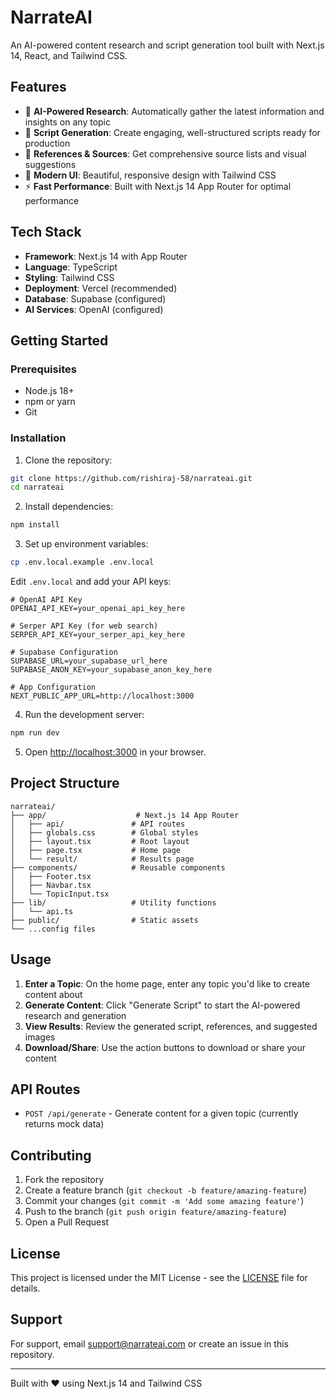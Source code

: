# NarrateAI

An AI-powered content research and script generation tool built with Next.js 14, React, and Tailwind CSS.

## Features

- 🤖 **AI-Powered Research**: Automatically gather the latest information and insights on any topic
- 📝 **Script Generation**: Create engaging, well-structured scripts ready for production
- 🔗 **References & Sources**: Get comprehensive source lists and visual suggestions
- 🎨 **Modern UI**: Beautiful, responsive design with Tailwind CSS
- ⚡ **Fast Performance**: Built with Next.js 14 App Router for optimal performance

## Tech Stack

- **Framework**: Next.js 14 with App Router
- **Language**: TypeScript
- **Styling**: Tailwind CSS
- **Deployment**: Vercel (recommended)
- **Database**: Supabase (configured)
- **AI Services**: OpenAI (configured)

## Getting Started

### Prerequisites

- Node.js 18+ 
- npm or yarn
- Git

### Installation

1. Clone the repository:
```bash
git clone https://github.com/rishiraj-58/narrateai.git
cd narrateai
```

2. Install dependencies:
```bash
npm install
```

3. Set up environment variables:
```bash
cp .env.local.example .env.local
```

Edit `.env.local` and add your API keys:
```env
# OpenAI API Key
OPENAI_API_KEY=your_openai_api_key_here

# Serper API Key (for web search)
SERPER_API_KEY=your_serper_api_key_here

# Supabase Configuration
SUPABASE_URL=your_supabase_url_here
SUPABASE_ANON_KEY=your_supabase_anon_key_here

# App Configuration
NEXT_PUBLIC_APP_URL=http://localhost:3000
```

4. Run the development server:
```bash
npm run dev
```

5. Open [http://localhost:3000](http://localhost:3000) in your browser.

## Project Structure

```
narrateai/
├── app/                    # Next.js 14 App Router
│   ├── api/               # API routes
│   ├── globals.css        # Global styles
│   ├── layout.tsx         # Root layout
│   ├── page.tsx           # Home page
│   └── result/            # Results page
├── components/            # Reusable components
│   ├── Footer.tsx
│   ├── Navbar.tsx
│   └── TopicInput.tsx
├── lib/                   # Utility functions
│   └── api.ts
├── public/                # Static assets
└── ...config files
```

## Usage

1. **Enter a Topic**: On the home page, enter any topic you'd like to create content about
2. **Generate Content**: Click "Generate Script" to start the AI-powered research and generation
3. **View Results**: Review the generated script, references, and suggested images
4. **Download/Share**: Use the action buttons to download or share your content

## API Routes

- `POST /api/generate` - Generate content for a given topic (currently returns mock data)

## Contributing

1. Fork the repository
2. Create a feature branch (`git checkout -b feature/amazing-feature`)
3. Commit your changes (`git commit -m 'Add some amazing feature'`)
4. Push to the branch (`git push origin feature/amazing-feature`)
5. Open a Pull Request

## License

This project is licensed under the MIT License - see the [LICENSE](LICENSE) file for details.

## Support

For support, email support@narrateai.com or create an issue in this repository.

---

Built with ❤️ using Next.js 14 and Tailwind CSS 
